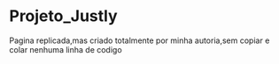 # Projeto_Justly
Pagina replicada,mas criado totalmente por minha autoria,sem copiar e colar nenhuma linha de codigo
